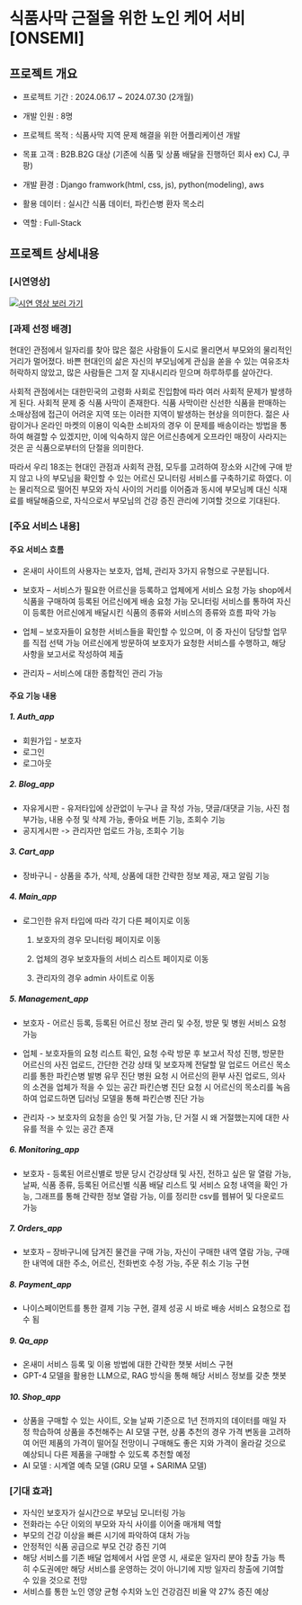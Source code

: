 # 식품사막 근절을 위한 노인 케어 서비 [ONSEMI]

## 프로젝트 개요

* 프로젝트 기간 : 2024.06.17 ~ 2024.07.30 (2개월)

* 개발 인원 : 8명

* 프로젝트 목적 : 식품사막 지역 문제 해결을 위한 어플리케이션 개발

* 목표 고객 : B2B.B2G 대상 (기존에 식품 및 상품 배달을 진행하던 회사 ex) CJ, 쿠팡)

* 개발 환경 : Django framwork(html, css, js), python(modeling), aws

* 활용 데이터 : 실시간 식품 데이터, 파킨슨병 환자 목소리

* 역할 : Full-Stack

## 프로젝트 상세내용

### [시연영상]
[![시연 영상 보러 가기](https://img.shields.io/badge/YouTube-시연%20영상%20보러%20가기-red?style=for-the-badge&logo=youtube)](https://www.youtube.com/watch?v=BIZnV5NwnrQ)


### [과제 선정 배경]
현대인 관점에서 일자리를 찾아 많은 젊은 사람들이 도시로 몰리면서 부모와의 물리적인 거리가 멀어졌다. 바쁜 현대인의 삶은 자신의 부모님에게 관심을 쏟을 수 있는 여유조차 허락하지 않았고, 많은 사람들은 그저 잘 지내시리라 믿으며 하루하루를 살아간다. 

사회적 관점에서는 대한민국의 고령화 사회로 진입함에 따라 여러 사회적 문제가 발생하게 된다. 사회적 문제 중 식품 사막이 존재한다. 식품 사막이란 신선한 식품을 판매하는 소매상점에 접근이 어려운 지역 또는 이러한 지역이 발생하는 현상을 의미한다. 젊은 사람이거나 온라인 마켓의 이용이 익숙한 소비자의 경우 이 문제를 배송이라는 방법을 통하여 해결할 수 있겠지만, 이에 익숙하지 않은 어르신층에게 오프라인 매장이 사라지는 것은 곧 식품으로부터의 단절을 의미한다.

따라서 우리 18조는 현대인 관점과 사회적 관점, 모두를 고려하여 장소와 시간에 구애 받지 않고 나의 부모님을 확인할 수 있는 어르신 모니터링 서비스를 구축하기로 하였다. 이는 물리적으로 떨어진 부모와 자식 사이의 거리를 이어줌과 동시에 부모님께 대신 식재료를 배달해줌으로, 자식으로서 부모님의 건강 증진 관리에 기여할 것으로 기대된다.

### [주요 서비스 내용]

#### 주요 서비스 흐름
* 온새미 사이트의 사용자는 보호자, 업체, 관리자 3가지 유형으로 구분됩니다.

* 보호자 – 서비스가 필요한 어르신을 등록하고 업체에게 서비스 요청 가능
            shop에서 식품을 구매하여 등록된 어르신에게 배송 요청 가능
            모니터링 서비스를 통하여 자신이 등록한 어르신에게 배달시킨 식품의 종류와 서비스의 종류와 흐름 파악 가능

* 업체 – 보호자들이 요청한 서비스들을 확인할 수 있으며, 이 중 자신이 담당할 업무를 직접 선택 가능
         어르신에게 방문하여 보호자가 요청한 서비스를 수행하고, 해당 사항을 보고서로 작성하여 제출

* 관리자 – 서비스에 대한 종합적인 관리 가능


#### 주요 기능 내용

##### 1. Auth_app
* 회원가입 - 보호자
* 로그인
* 로그아웃
 
##### 2. Blog_app
* 자유게시판 - 유저타입에 상관없이 누구나 글 작성 가능, 댓글/대댓글 기능, 사진 첨부가능, 내용 수정 및 삭제 가능, 좋아요 버튼 기능, 조회수 기능
* 공지게시판 -> 관리자만 업로드 가능, 조회수 기능

##### 3. Cart_app
* 장바구니 - 상품을 추가, 삭제, 상품에 대한 간략한 정보 제공, 재고 알림 기능
 
##### 4. Main_app
* 로그인한 유저 타입에 따라 각기 다른 페이지로 이동 
    1) 보호자의 경우 모니터링 페이지로 이동

    2) 업체의 경우 보호자들의 서비스 리스트 페이지로 이동

    3) 관리자의 경우 admin 사이트로 이동


##### 5. Management_app
* 보호자 - 어르신 등록, 등록된 어르신 정보 관리 및 수정, 방문 및 병원 서비스 요청 가능

* 업체 - 보호자들의 요청 리스트 확인, 요청 수락
        방문 후 보고서 작성 진행, 방문한 어르신의 사진 업로드, 간단한 건강 상태 및 보호자께 전달할 말 업로드
        어르신 목소리를 통한 파킨슨병 발병 유무 진단
        병원 요청 시 어르신의 환부 사진 업로드, 의사의 소견을 업체가 적을 수 있는 공간
        파킨슨병 진단 요청 시 어르신의 목소리를 녹음하여 업로드하면 딥러닝 모델을 통해 파킨슨병 진단 가능

* 관리자 -> 보호자의 요청을 승인 및 거절 가능, 단 거절 시 왜 거절했는지에 대한 사유를 적을 수 있는 공간 존재


##### 6. Monitoring_app
* 보호자 - 등록된 어르신별로 방문 당시 건강상태 및 사진, 전하고 싶은 말 열람 가능, 날짜, 식품 종류, 등록된 어르신별 식품 배달 리스트 및 서비스 요청 내역을 확인 가능, 그래프를 통해 간략한 정보 열람 가능, 이를 정리한 csv를 웹뷰어 및 다운로드 가능

##### 7. Orders_app
* 보호자 – 장바구니에 담겨진 물건을 구매 가능, 자신이 구매한 내역 열람 가능, 구매한 내역에 대한 주소, 어르신, 전화번호 수정 가능, 주문 취소 기능 구현
 
##### 8. Payment_app
* 나이스페이먼트를 통한 결제 기능 구현, 결제 성공 시 바로 배송 서비스 요청으로 접수 됨
 
##### 9. Qa_app
* 온새미 서비스 등록 및 이용 방법에 대한 간략한 챗봇 서비스 구현
* GPT-4 모델을 활용한 LLM으로, RAG 방식을 통해 해당 서비스 정보를 갖춘 챗봇
 
##### 10. Shop_app
* 상품을 구매할 수 있는 사이트, 오늘 날짜 기준으로 1년 전까지의 데이터를 매일 자정 학습하여 상품을 추천해주는 AI 모델 구현, 상품 추천의 경우 가격 변동을 고려하여 어떤 제품의 가격이 떨어질 전망이니 구매해도 좋은 지와 가격이 올라갈 것으로 예상되니 다른 제품을 구매할 수 있도록 추천할 예정
* AI 모델 : 시계열 예측 모델 (GRU 모델 + SARIMA 모델)



### [기대 효과]
* 자식인 보호자가 실시간으로 부모님 모니터링 가능
* 전화라는 수단 이외의 부모와 자식 사이를 이어줄 매개체 역할
* 부모의 건강 이상을 빠른 시기에 파악하여 대처 가능
* 안정적인 식품 공급으로 부모 건강 증진 기여
* 해당 서비스를 기존 배달 업체에서 사업 운영 시, 새로운 일자리 분야 창출 가능
특히 수도권에만 해당 서비스를 운영하는 것이 아니기에 지방 일자리 창출에 기여할 수 있을 것으로 전망
* 서비스를 통한 노인 영양 균형 수치와 노인 건강검진 비율 약 27% 증진 예상
